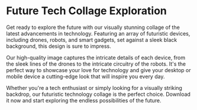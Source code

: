 <!--font:Montserrat-->

# Future Tech Collage Exploration

Get ready to explore the future with our visually stunning collage of the latest advancements in technology. Featuring an array of futuristic devices, including drones, robots, and smart gadgets, set against a sleek black background, this design is sure to impress.

Our high-quality image captures the intricate details of each device, from the sleek lines of the drones to the intricate circuitry of the robots. It's the perfect way to showcase your love for technology and give your desktop or mobile device a cutting-edge look that will inspire you every day.

Whether you're a tech enthusiast or simply looking for a visually striking backdrop, our futuristic technology collage is the perfect choice. Download it now and start exploring the endless possibilities of the future.

<!--

Write me markdown content of website with wallpaper:

"A wallpaper featuring a collage of futuristic technology such as drones, robots, and smart devices, set against a black background."

The header of the page should not be copy of the text but rather a real content of the website which is using this wallpaper.


---


# Futuristic Technology Wallpaper

Welcome to our website featuring a stunning wallpaper that showcases the latest advancements in technology. Our wallpaper features a collage of futuristic technology such as drones, robots, and smart devices, set against a sleek black background.

Whether you're a tech enthusiast or just looking for a visually striking wallpaper, this design is sure to impress. The high-quality image captures the intricate details of each device, from the sleek lines of the drones to the intricate circuitry of the robots.

So why settle for a boring wallpaper when you can showcase your love for technology with this stunning design? Download it now and give your desktop or mobile device a futuristic edge.


---


Heading should not include word "wallpaper". The website should not be about the wallpaper itself, wallpaper is just a related background, rewrite whole content.


---


# Embrace the Future with Our Futuristic Technology Collage

Step into the future with our visually stunning collage of the latest advancements in technology. This captivating design features an array of futuristic devices, including drones, robots, and smart gadgets, set against a sleek black background.

Our high-quality image captures the intricate details of each device, from the sleek lines of the drones to the intricate circuitry of the robots. It's the perfect way to showcase your love for technology and stay inspired by the possibilities of what's to come.

Whether you're a tech enthusiast or just looking for a visually striking backdrop, our futuristic technology collage is sure to impress. Download it now and give your desktop or mobile device a cutting-edge look that will inspire you every day.


---


Heading is too long, rewrite whole content.


---


# Discover the Future with Our Futuristic Technology Collage

Are you ready to step into the future? Our visually stunning collage of the latest advancements in technology is the perfect way to stay inspired by the possibilities of what's to come. Featuring an array of futuristic devices, including drones, robots, and smart gadgets, set against a sleek black background, this design is sure to impress.

Our high-quality image captures the intricate details of each device, from the sleek lines of the drones to the intricate circuitry of the robots. It's the perfect way to showcase your love for technology and give your desktop or mobile device a cutting-edge look that will inspire you every day.

Whether you're a tech enthusiast or simply looking for a visually striking backdrop, our futuristic technology collage is sure to captivate your imagination. Download it now and discover the endless possibilities of the future.


---


Heading is too long, rewrite whole content.


---


# Explore the Future with Our Futuristic Technology Collage

Get ready to explore the future with our visually stunning collage of the latest advancements in technology. Featuring an array of futuristic devices, including drones, robots, and smart gadgets, set against a sleek black background, this design is sure to impress.

Our high-quality image captures the intricate details of each device, from the sleek lines of the drones to the intricate circuitry of the robots. It's the perfect way to showcase your love for technology and give your desktop or mobile device a cutting-edge look that will inspire you every day.

Whether you're a tech enthusiast or simply looking for a visually striking backdrop, our futuristic technology collage is the perfect choice. Download it now and start exploring the endless possibilities of the future.


---


Write me a Google font which is best fitting for the website.

Pick from the list:
- Lobster
- Inter
- Futura
- Roboto
- Open Sans
- Dancing Script
- Poppins
- Playfair Display
- IBM Plex Sans
- Orbitron
- Alegreya
- Montserrat
- Raleway
- Lato
- Exo 2
- Barlow Condensed
- Great Vibes


Write just the font name nothing else.


---


I would recommend using "Montserrat" as it is a modern and clean sans-serif font that is easy to read on both desktop and mobile devices.

-->
